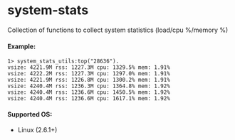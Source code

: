 system-stats
============

Collection of functions to collect system statistics (load/cpu %/memory %)

#### Example:

    1> system_stats_utils:top("28636").
    vsize: 4221.9M rss: 1227.3M cpu: 1329.5% mem: 1.91%
    vsize: 4222.2M rss: 1227.3M cpu: 1297.0% mem: 1.91%
    vsize: 4221.9M rss: 1226.8M cpu: 1300.2% mem: 1.91%
    vsize: 4240.4M rss: 1236.3M cpu: 1364.8% mem: 1.92%
    vsize: 4240.4M rss: 1236.6M cpu: 1450.5% mem: 1.92%
    vsize: 4240.4M rss: 1236.6M cpu: 1617.1% mem: 1.92%
    
#### Supported OS:

+ Linux (2.6.1+)
